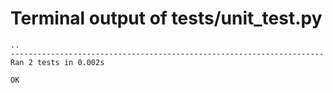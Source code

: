 # Terminal output of tests/unit_test.py
```
..
----------------------------------------------------------------------
Ran 2 tests in 0.002s

OK
```